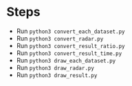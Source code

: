 # Steps

- Run `python3 convert_each_dataset.py`
- Run `python3 convert_radar.py`
- Run `python3 convert_result_ratio.py`
- Run `python3 convert_result_time.py`
- Run `python3 draw_each_dataset.py`
- Run `python3 draw_radar.py`
- Run `python3 draw_result.py`